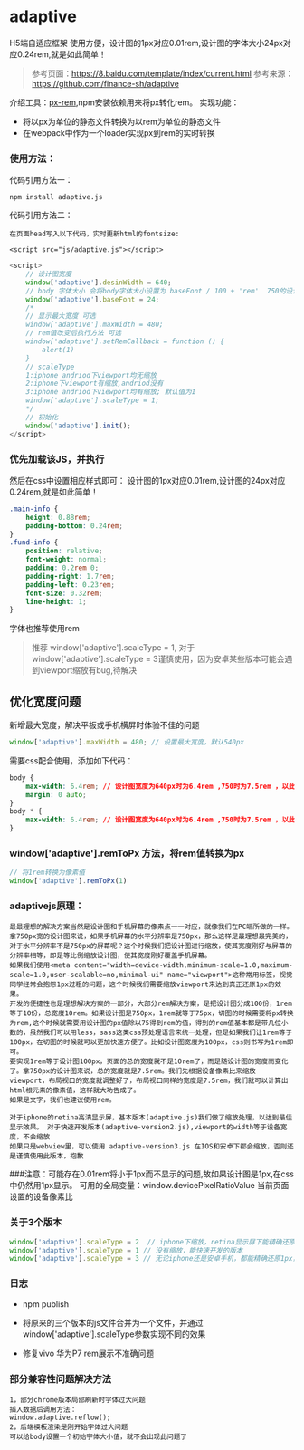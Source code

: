# adaptive
H5端自适应框架
使用方便，设计图的1px对应0.01rem,设计图的字体大小24px对应0.24rem,就是如此简单！
> 参考页面：https://8.baidu.com/template/index/current.html
参考来源：https://github.com/finance-sh/adaptive

介绍工具：[px-rem](https://github.com/zhoushengmufc/px-rem),npm安装依赖用来将px转化rem。
实现功能：
* 将以px为单位的静态文件转换为以rem为单位的静态文件
* 在webpack中作为一个loader实现px到rem的实时转换


### 使用方法：

代码引用方法一：
    
    npm install adaptive.js
  
代码引用方法二：

    在页面head写入以下代码，实时更新html的fontsize:
    
    <script src="js/adaptive.js"></script> 

```javascript
<script>
    // 设计图宽度
    window['adaptive'].desinWidth = 640;
    // body 字体大小 会将body字体大小设置为 baseFont / 100 + 'rem'  750的设计图一般设置为28,640的设计图一般设置为24
    window['adaptive'].baseFont = 24;
    /*
    // 显示最大宽度 可选
    window['adaptive'].maxWidth = 480;
    // rem值改变后执行方法 可选
    window['adaptive'].setRemCallback = function () {
        alert(1)
    }
    // scaleType 
    1:iphone andriod下viewport均无缩放 
    2:iphone下viewport有缩放,andriod没有 
    3:iphone andriod下viewport均有缩放; 默认值为1
    window['adaptive'].scaleType = 1;
    */
    // 初始化
    window['adaptive'].init();
</script>
```
### 优先加载该JS，并执行


然后在css中设置相应样式即可： 设计图的1px对应0.01rem,设计图的24px对应0.24rem,就是如此简单！
```css
.main-info {
    height: 0.88rem;
    padding-bottom: 0.24rem;
}
.fund-info {
    position: relative;
    font-weight: normal;
    padding: 0.2rem 0;
    padding-right: 1.7rem;
    padding-left: 0.23rem;
    font-size: 0.32rem;
    line-height: 1;
}
```
字体也推荐使用rem
> 推荐 window['adaptive'].scaleType = 1, 对于window['adaptive'].scaleType = 3谨慎使用，因为安卓某些版本可能会遇到viewport缩放有bug,待解决


## 优化宽度问题
新增最大宽度，解决平板或手机横屏时体验不佳的问题
```javascript
window['adaptive'].maxWidth = 480; // 设置最大宽度，默认540px
```
需要css配合使用，添加如下代码：
```css
body {
    max-width: 6.4rem; // 设计图宽度为640px时为6.4rem ,750时为7.5rem ，以此类推
    margin: 0 auto;
}
body * {
    max-width: 6.4rem; // 设计图宽度为640px时为6.4rem ,750时为7.5rem ，以此类推
}
```
### window['adaptive'].remToPx 方法，将rem值转换为px  
```javascript
// 将1rem转换为像素值
window['adaptive'].remToPx(1) 
```
### adaptivejs原理：  

    最最理想的解决方案当然是设计图和手机屏幕的像素点一一对应，就像我们在PC端所做的一样。拿750px宽的设计图来说，如果手机屏幕的水平分辨率是750px，那么这样是最理想最完美的，对于水平分辨率不是750px的屏幕呢？这个时候我们把设计图进行缩放，使其宽度刚好与屏幕的分辨率相等，即是等比例缩放设计图，使其宽度刚好覆盖手机屏幕。
    如果我们使用<meta content="width=device-width,minimum-scale=1.0,maximum-scale=1.0,user-scalable=no,minimal-ui" name="viewport">这种常用标签，视觉同学经常会抱怨1px过粗的问题，这个时候我们需要缩放viewport来达到真正还原1px的效果。
    开发的便捷性也是理想解决方案的一部分，大部分rem解决方案，是把设计图分成100份，1rem等于10份，总宽度10rem。如果设计图是750px，1rem就等于75px，切图的时候需要将px转换为rem,这个时候就需要用设计图的px值除以75得到rem的值，得到的rem值基本都是带几位小数的，虽然我们可以用less，sass这类css预处理语言来统一处理，但是如果我们让1rem等于100px，在切图的时候就可以更加快速方便了。比如设计图宽度为100px，css则书写为1rem即可。
    要实现1rem等于设计图100px，页面的总的宽度就不是10rem了，而是随设计图的宽度而变化了。拿750px的设计图来说，总的宽度就是7.5rem。我们先根据设备像素比来缩放viewport，布局视口的宽度就调整好了，布局视口同样的宽度是7.5rem，我们就可以计算出html根元素的像素值，这样就大功告成了。
    如果是文字，我们也建议使用rem。  
    
    对于iphone的retina高清显示屏，基本版本(adaptive.js)我们做了缩放处理，以达到最佳显示效果。 对于快速开发版本(adaptive-version2.js),viewport的width等于设备宽度，不会缩放
    如果只是webview里，可以使用 adaptive-version3.js 在IOS和安卓下都会缩放，否则还是谨慎使用此版本，抱歉
    
###注意：可能存在0.01rem将小于1px而不显示的问题,故如果设计图是1px,在css中仍然用1px显示。
可用的全局变量：window.devicePixelRatioValue 当前页面设置的设备像素比

### 关于3个版本
```javascript
window['adaptive'].scaleType = 2  // iphone下缩放，retina显示屏下能精确还原1px
window['adaptive'].scaleType = 1 // 没有缩放，能快速开发的版本
window['adaptive'].scaleType = 3 // 无论iphone还是安卓手机，都能精确还原1px，做到高度还原视觉稿，如果只是在webview里使用，建议使用，否则请谨慎使用
```

### 日志 

* npm publish

* 将原来的三个版本的js文件合并为一个文件，并通过window['adaptive'].scaleType参数实现不同的效果

* 修复vivo 华为P7 rem展示不准确问题

### 部分兼容性问题解决方法
    1，部分chrome版本局部刷新时字体过大问题
    插入数据后调用方法：
    window.adaptive.reflow();
    2，后端模板渲染是刚开始字体过大问题
    可以给body设置一个初始字体大小值，就不会出现此问题了
    
